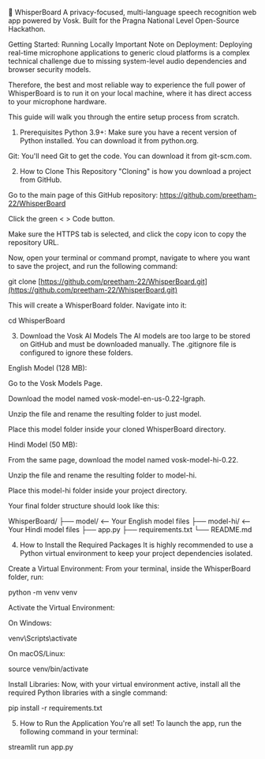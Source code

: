 🎤 WhisperBoard
A privacy-focused, multi-language speech recognition web app powered by Vosk. Built for the Pragna National Level Open-Source Hackathon.

Getting Started: Running Locally
Important Note on Deployment: Deploying real-time microphone applications to generic cloud platforms is a complex technical challenge due to missing system-level audio dependencies and browser security models.

Therefore, the best and most reliable way to experience the full power of WhisperBoard is to run it on your local machine, where it has direct access to your microphone hardware.

This guide will walk you through the entire setup process from scratch.

1. Prerequisites
Python 3.9+: Make sure you have a recent version of Python installed. You can download it from python.org.

Git: You'll need Git to get the code. You can download it from git-scm.com.

2. How to Clone This Repository
"Cloning" is how you download a project from GitHub.

Go to the main page of this GitHub repository: https://github.com/preetham-22/WhisperBoard

Click the green < > Code button.

Make sure the HTTPS tab is selected, and click the copy icon to copy the repository URL.

Now, open your terminal or command prompt, navigate to where you want to save the project, and run the following command:

git clone [https://github.com/preetham-22/WhisperBoard.git](https://github.com/preetham-22/WhisperBoard.git)

This will create a WhisperBoard folder. Navigate into it:

cd WhisperBoard

3. Download the Vosk AI Models
The AI models are too large to be stored on GitHub and must be downloaded manually. The .gitignore file is configured to ignore these folders.

English Model (128 MB):

Go to the Vosk Models Page.

Download the model named vosk-model-en-us-0.22-lgraph.

Unzip the file and rename the resulting folder to just model.

Place this model folder inside your cloned WhisperBoard directory.

Hindi Model (50 MB):

From the same page, download the model named vosk-model-hi-0.22.

Unzip the file and rename the resulting folder to model-hi.

Place this model-hi folder inside your project directory.

Your final folder structure should look like this:

WhisperBoard/
├── model/            <-- Your English model files
├── model-hi/         <-- Your Hindi model files
├── app.py
├── requirements.txt
└── README.md

4. How to Install the Required Packages
It is highly recommended to use a Python virtual environment to keep your project dependencies isolated.

Create a Virtual Environment:
From your terminal, inside the WhisperBoard folder, run:

python -m venv venv

Activate the Virtual Environment:

On Windows:

venv\Scripts\activate

On macOS/Linux:

source venv/bin/activate

Install Libraries:
Now, with your virtual environment active, install all the required Python libraries with a single command:

pip install -r requirements.txt

5. How to Run the Application
You're all set! To launch the app, run the following command in your terminal:

streamlit run app.py

